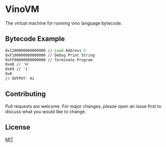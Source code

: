 # VinoVM

The virtual machine for running vino language bytecode.

## Bytecode Example

```asm
0x1200000000000000 // Load Address 0
0xF100000000000000 // Debug Print String
0xFF00000000000000 // Terminate Program
0x48 // 'H'
0x69 // 'i'
0x0
// OUTPUT: Hi
```

## Contributing
Pull requests are welcome. For major changes, please open an issue first to discuss what you would like to change.

## License
[MIT](https://choosealicense.com/licenses/mit/)